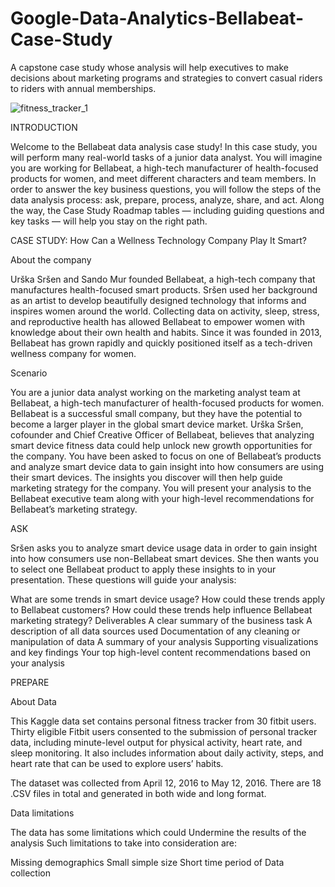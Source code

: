 # Google-Data-Analytics-Bellabeat-Case-Study
A capstone case study whose analysis will help executives to make decisions about marketing programs and strategies to convert casual riders to riders with annual memberships.

![fitness_tracker_1](https://github.com/user-attachments/assets/7f543a3f-807d-45f7-bfd6-97b491b430c1)


INTRODUCTION

Welcome to the Bellabeat data analysis case study! In this case study, you will perform many real-world tasks of a junior data analyst. You will imagine you are working for Bellabeat, a high-tech manufacturer of health-focused products for women, and meet different characters and team members. In order to answer the key business questions, you will follow the steps of the data analysis process: ask, prepare, process, analyze, share, and act. Along the way, the Case Study Roadmap tables — including guiding questions and key tasks — will help you stay on the right path.

CASE STUDY: How Can a Wellness Technology Company Play It Smart?

About the company

Urška Sršen and Sando Mur founded Bellabeat, a high-tech company that manufactures health-focused smart products. Sršen used her background as an artist to develop beautifully designed technology that informs and inspires women around the world. Collecting data on activity, sleep, stress, and reproductive health has allowed Bellabeat to empower women with knowledge about their own health and habits. Since it was founded in 2013, Bellabeat has grown rapidly and quickly positioned itself as a tech-driven wellness company for women.

Scenario

You are a junior data analyst working on the marketing analyst team at Bellabeat, a high-tech manufacturer of health-focused products for women. Bellabeat is a successful small company, but they have the potential to become a larger player in the global smart device market. Urška Sršen, cofounder and Chief Creative Officer of Bellabeat, believes that analyzing smart device fitness data could help unlock new growth opportunities for the company. You have been asked to focus on one of Bellabeat’s products and analyze smart device data to gain insight into how consumers are using their smart devices. The insights you discover will then help guide marketing strategy for the company. You will present your analysis to the Bellabeat executive team along with your high-level recommendations for Bellabeat’s marketing strategy.

ASK

Sršen asks you to analyze smart device usage data in order to gain insight into how consumers use non-Bellabeat smart devices. She then wants you to select one Bellabeat product to apply these insights to in your presentation. These questions will guide your analysis:

What are some trends in smart device usage?
How could these trends apply to Bellabeat customers?
How could these trends help influence Bellabeat marketing strategy?
Deliverables
A clear summary of the business task
A description of all data sources used
Documentation of any cleaning or manipulation of data
A summary of your analysis
Supporting visualizations and key findings
Your top high-level content recommendations based on your analysis

PREPARE

About Data

This Kaggle data set contains personal fitness tracker from 30 fitbit users. Thirty eligible Fitbit users consented to the submission of personal tracker data, including minute-level output for physical activity, heart rate, and sleep monitoring. It also includes information about daily activity, steps, and heart rate that can be used to explore users’ habits.

The dataset was collected from April 12, 2016 to May 12, 2016. There are 18 .CSV files in total and generated in both wide and long format.

Data limitations

The data has some limitations which could Undermine the results of the analysis Such limitations to take into consideration are:

Missing demographics
Small simple size
Short time period of Data collection
